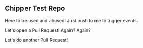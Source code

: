 ## Chipper Test Repo

Here to be used and abused! Just push to me to trigger events.

Let's open a Pull Request! Again? Again?

Let's do another Pull Request!

